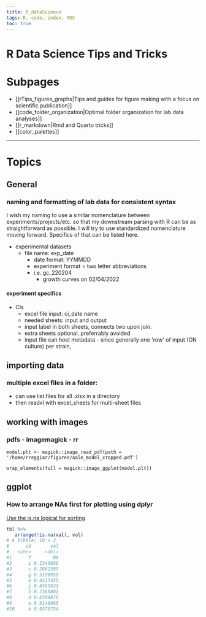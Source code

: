 ```yaml
---
title: R_dataScience
tags: R, code, index, MOC
toc: true
---
```


# R Data Science Tips and Tricks

# Subpages

- [[rTips_figures_graphs|Tips and guides for figure making with a focus on scientific publication]]
- [[code_folder_organization|Optimal folder organization for lab data analyses]]
- [[r_markdown|Rmd and Quarto tricks]]
- [[color_palettes]]

---

# Topics

## General

### naming and formatting of lab data for consistent syntax 

I wish my naming to use a similar nomenclature between experiments/projects/etc. so that my downstream parsing with R can be as straightforward as possible. I will try to use standardized nomenclature moving forward. Specifics of that can be listed here. 

- experimental datasets
	- file name: exp_date
		- date format: YYMMDD
		- experiment format = two letter abbreviations
		- i.e. gc_220204
			- growth curves on 02/04/2022

#### experiment specifics

- CIs
	- excel file input: ci_date name
	- needed sheets: input and output
	- input label in both sheets, connects two upon join.
	- extra sheets optional, preferrably avoided
	- input file can host metadata - since generally one 'row' of input (ON culture) per strain, 


## importing data 

### multiple excel files in a folder:

- can use list.files for all .xlsx in a directory
- then readxl with excel_sheets for multi-sheet files



## working with images

### pdfs - imagemagick - rr

```{r}
model.plt <- magick::image_read_pdf(path = '/home/rreggiar/figures/aale_model_cropped.pdf')

wrap_elements(full = magick::image_ggplot(model.plt))

```

## ggplot

### How to arrange NAs first for plotting using dplyr

[Use the is.na logical for sorting](https://stackoverflow.com/questions/43343590/how-to-sort-putting-nas-first-in-dplyr) 

```r
tbl %>%
   arrange(!is.na(val), val)
# A tibble: 10 × 2
#      id       val
#   <chr>     <dbl>
#1      f        NA
#2      i 0.1346666
#3      c 0.2861395
#4      g 0.5190959
#5      e 0.6417455
#6      j 0.6569923
#7      h 0.7365883
#8      d 0.8304476
#9      a 0.9148060
#10     b 0.9370754
```